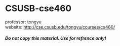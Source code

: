 # CSUSB-cse460
professor: tongyu  
website: http://cse.csusb.edu/tongyu/courses/cs460/
  
<b><h6>Do not copy this material. Use for refrence only!</h6></b>  
